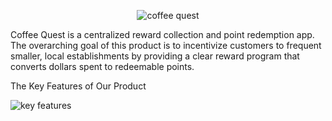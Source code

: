 <p align="center">
  <img src="https://github.com/YoshiAi19/Comp4200-User/assets/102384009/60ab7dab-882e-4fcc-a8d2-1a9797e6d635" alt="coffee quest">
  
  Coffee Quest is a centralized reward collection and point redemption app. The overarching goal of this product is to incentivize customers to frequent smaller, local establishments by providing a clear reward program that converts dollars spent to redeemable points.
  
  The Key Features of Our Product
  
  <img src="https://github.com/YoshiAi19/Comp4200-User/assets/102384009/1fbbc2f7-b0fd-4ace-a03c-8beecff4f447" alt="key features">
  
</p>
